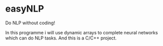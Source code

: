 # easyNLP
Do NLP without coding!

In this programme i will use dynamic arrays to complete neural networks which can do NLP tasks.
And this is a C/C++ project.
